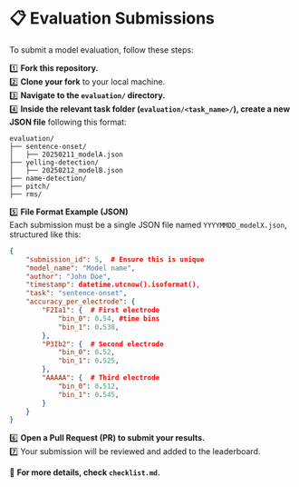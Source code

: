 # 📋 Evaluation Submissions

To submit a model evaluation, follow these steps:

1️⃣ **Fork this repository.**  
2️⃣ **Clone your fork** to your local machine.  
3️⃣ **Navigate to the `evaluation/` directory.**  
4️⃣ **Inside the relevant task folder (`evaluation/<task_name>/`), create a new JSON 
file** following this format:

```
evaluation/
├── sentence-onset/
│   ├── 20250211_modelA.json
├── yelling-detection/
│   ├── 20250212_modelB.json
├── name-detection/
├── pitch/
├── rms/
```

5️⃣ **File Format Example (JSON)**  
Each submission must be a single JSON file named `YYYYMMDD_modelX.json`, structured 
like this:

```json
{
    "submission_id": 5,  # Ensure this is unique
    "model_name": "Model name",
    "author": "John Doe",
    "timestamp": datetime.utcnow().isoformat(),
    "task": "sentence-onset",
    "accuracy_per_electrode": {
        "F2Ia1": {  # First electrode
            "bin_0": 0.54, #time bins
            "bin_1": 0.538,
        },
        "P3Ib2": {  # Second electrode
            "bin_0": 0.52,
            "bin_1": 0.525,
        },
        "AAAAA": {  # Third electrode
            "bin_0": 0.512,
            "bin_1": 0.545,
        }
    }
}
```

6️⃣ **Open a Pull Request (PR) to submit your results.**  
7️⃣ Your submission will be reviewed and added to the leaderboard.

🔹 **For more details, check `checklist.md`.**

